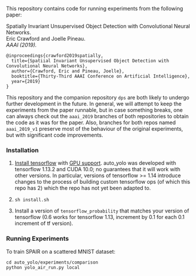 This repository contains code for running experiments from the following paper:

Spatially Invariant Unsupervised Object Detection with Convolutional Neural Networks.  
Eric Crawford and Joelle Pineau.  
*AAAI (2019).*
```
@inproceedings{crawford2019spatially,  
  title={Spatiial Invariant Unsupervised Object Detection with Convolutional Neural Networks},  
  author={Crawford, Eric and Pineau, Joelle},  
  booktitle={Thirty-Third AAAI Conference on Artificial Intelligence},  
  year={2019}
}
```

This repository and the companion repository `dps` are both likely to undergo
further development in the future. In general, we will attempt to keep the
experiments from the paper runnable, but in case something breaks, one
can always check out the `aaai_2019` branches of both repositories to obtain
the code as it was for the paper. Also, branches for both repos
named `aaai_2019_v1` preserve most of the behaviour of the original experiments,
but with significant code improvements.

### Installation
1. [Install tensorflow](https://www.tensorflow.org/install/) with [GPU support](https://www.tensorflow.org/install/gpu).
   auto_yolo was developed with tensorflow 1.13.2 and CUDA 10.0; no guarantees that it will work
   with other versions. In particular, versions of tensorflow >= 1.14 introduce changes to the process of building custom
   tensorflow ops (of which this repo has 2) which the repo has not yet been adapted to.

2. `sh install.sh`

3. Install a version of `tensorflow_probability` that matches your version of tensorflow (0.6 works for tensorflow 1.13, increment by 0.1 for each 0.1 increment of tf version).

### Running Experiments
To train SPAIR on a scattered MNIST dataset:
```
cd auto_yolo/experiments/comparison
python yolo_air_run.py local
```

